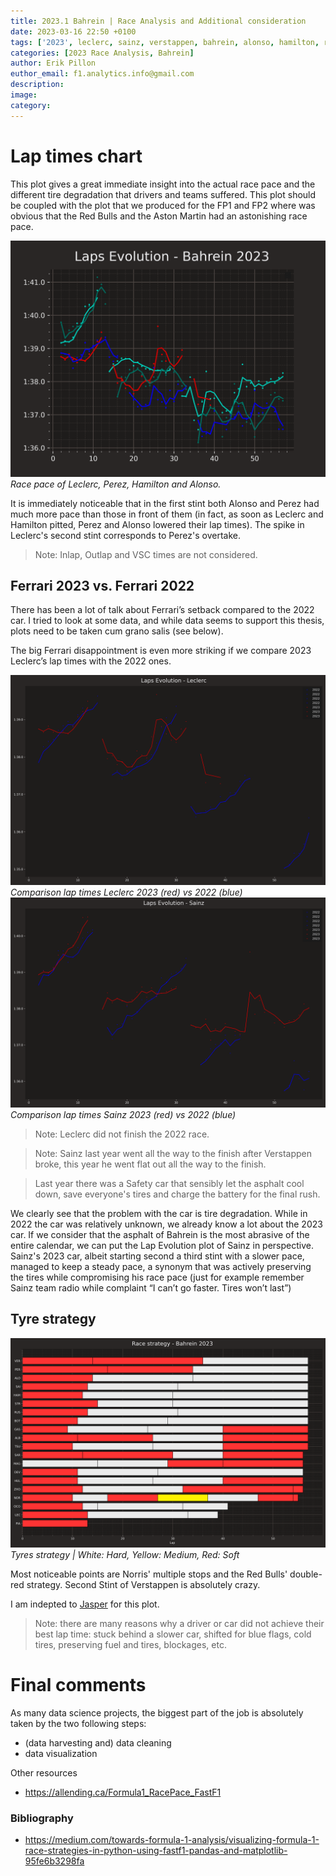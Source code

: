 ```yaml
---
title: 2023.1 Bahrein | Race Analysis and Additional consideration
date: 2023-03-16 22:50 +0100
tags: ['2023', leclerc, sainz, verstappen, bahrein, alonso, hamilton, russell]     # TAG names should always be lowercase
categories: [2023 Race Analysis, Bahrein]
author: Erik Pillon
euthor_email: f1.analytics.info@gmail.com
description:
image:
category:
---
```

 
# Lap times chart
This plot gives a great immediate insight into the actual race pace and the different tire degradation that drivers and teams suffered. This plot should be coupled with the plot that we produced for the FP1 and FP2 where was obvious that the Red Bulls and the Aston Martin had an astonishing race pace.

![Laps Evolution | Bahrein 2023](/assets/img/laps_time_Bahrein_2023.png)
_Race pace of Leclerc, Perez, Hamilton and Alonso._ 

It is immediately noticeable that in the first stint both Alonso and Perez had much more pace than those in front of them (in fact, as soon as Leclerc and Hamilton pitted, Perez and Alonso lowered their lap times). The spike in Leclerc's second stint corresponds to Perez's overtake.

> Note: Inlap, Outlap and VSC times are not considered.

## Ferrari 2023 vs. Ferrari 2022
There has been a lot of talk about Ferrari’s setback compared to the 2022 car. I tried to look at some data, and while data seems to support this thesis, plots need to be taken cum grano salis (see below). 

The big Ferrari disappointment is even more striking if we compare 2023 Leclerc’s lap times with the 2022 ones.

 
![Comparison Leclerc 2023 vs 2022](/assets/img/laps_time_comparison_leclerc_Bahrein.png)
_Comparison lap times Leclerc 2023 (red) vs 2022 (blue)_
![Comparison Leclerc 2023 vs 2022](/assets/img/laps_time_comparison_sainz_Bahrein.png)
_Comparison lap times Sainz 2023 (red) vs 2022 (blue)_

> Note: Leclerc did not finish the 2022 race.

> Note: Sainz last year went all the way to the finish after Verstappen broke, this year he went flat out  all the way to the finish.

> Last year there was a Safety car that sensibly let the asphalt cool down, save everyone's tires and charge the battery for the final rush.

We clearly see that the problem with the car is tire degradation. While in 2022 the car was relatively unknown, we already know a lot about the 2023 car. If we consider that the asphalt of Bahrein is the most abrasive of the entire calendar, we can put the Lap Evolution plot of Sainz in perspective. Sainz's 2023 car, albeit starting second a third stint with a slower pace, managed to keep a steady pace, a synonym that was actively preserving the tires while compromising his race pace (just for example remember Sainz team radio while complaint “I can’t go faster. Tires won’t last”)

## Tyre strategy
![Alt text](/assets/img/strategy_2023_Bahrein.png)
_Tyres strategy | White: Hard, Yellow: Medium, Red: Soft_

Most noticeable points are Norris' multiple stops and the Red Bulls' double-red strategy.
Second Stint of Verstappen is absolutely crazy. 

I am indepted to [Jasper](https://medium.com/towards-formula-1-analysis/visualizing-formula-1-race-strategies-in-python-using-fastf1-pandas-and-matplotlib-95fe6b3298fa) for this plot.

> Note: there are many reasons why a driver or car did not achieve their best lap time: stuck behind a slower car, shifted for blue flags, cold tires, preserving fuel and tires, blockages, etc.

# Final comments
As many data science projects, the biggest part of the job is absolutely taken by the two following steps:
- (data harvesting and) data cleaning
- data visualization


Other resources
- https://allending.ca/Formula1_RacePace_FastF1

### Bibliography
- https://medium.com/towards-formula-1-analysis/visualizing-formula-1-race-strategies-in-python-using-fastf1-pandas-and-matplotlib-95fe6b3298fa 
